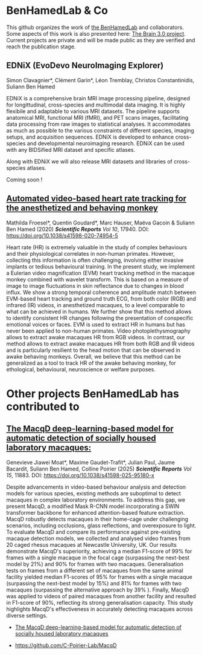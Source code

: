 # BenHamedLab & Co

This github organizes the work of [the BenHamedLab](http://www.BenHamedLab.org) and collaborators. Some aspects of this work is also presented here: [The Brain 3.0 project](https://sites.google.com/view/thebrain30project/accueil/). Current projects are private and will be made public as they are verified and reach the publication stage. 

## **EDNiX (EvoDevo NeuroImaging Explorer)**

Simon Clavagnier*, Clément Garin*, Léon Tremblay, Christos Constantinidis, Suliann Ben Hamed

EDNiX is a comprehensive brain MRI image processing pipeline, designed for longittudinal, cross-species and multimodal data imaging. It is highly flexibile and adaptable to various MRI datasets. The pipeline supports anatomical MRI, functional MRI (fMRI), and PET scans images, facilitating data processing from raw images to statistical analyses. It accommodates as much as possible to the various constraints of different species, imaging setups, and acquisition sequences. EDNiX is developed to enhance cross-species and developmental neuroimaging research. EDNiX can be used with any BIDSified MRI dataset and specific atlases.

Along with EDNiX we will also release MRI datasets and libraries of cross-species atlases. 

Coming soon !

## **[Automated video-based heart rate tracking for the anesthetized and behaving monkey](https://www.nature.com/articles/s41598-020-74954-5)**

Mathilda Froesel*, Quentin Goudard*, Marc Hauser, Maëva Gacoin & Suliann Ben Hamed (2020) **_Scientific Reports_** _Vol 10_, 17940. DOI: https://doi.org/10.1038/s41598-020-74954-5

Heart rate (HR) is extremely valuable in the study of complex behaviours and their physiological correlates in non-human primates. However, collecting this information is often challenging, involving either invasive implants or tedious behavioural training. In the present study, we implement a Eulerian video magnification (EVM) heart tracking method in the macaque monkey combined with wavelet transform. This is based on a measure of image to image fluctuations in skin reflectance due to changes in blood influx. We show a strong temporal coherence and amplitude match between EVM-based heart tracking and ground truth ECG, from both color (RGB) and infrared (IR) videos, in anesthetized macaques, to a level comparable to what can be achieved in humans. We further show that this method allows to identify consistent HR changes following the presentation of conspecific emotional voices or faces. EVM is used to extract HR in humans but has never been applied to non-human primates. Video photoplethysmography allows to extract awake macaques HR from RGB videos. In contrast, our method allows to extract awake macaques HR from both RGB and IR videos and is particularly resilient to the head motion that can be observed in awake behaving monkeys. Overall, we believe that this method can be generalized as a tool to track HR of the awake behaving monkey, for ethological, behavioural, neuroscience or welfare purposes.


# Other projects BenHamedLab has contributed to

## **[The MacqD deep-learning-based model for automatic detection of socially housed laboratory macaques:](https://www.nature.com/articles/s41598-025-95180-x)**

Genevieve Jiawei Moat*, Maxime Gaudet-Trafit*, Julian Paul, Jaume Bacardit, Suliann Ben Hamed, Colline Poirier (2025) **_Scientific Reports_** _Vol 15_, 11883. DOI: https://doi.org/10.1038/s41598-025-95180-x

Despite advancements in video-based behaviour analysis and detection models for various species, existing methods are suboptimal to detect macaques in complex laboratory environments. To address this gap, we present MacqD, a modified Mask R-CNN model incorporating a SWIN transformer backbone for enhanced attention-based feature extraction. MacqD robustly detects macaques in their home-cage under challenging scenarios, including occlusions, glass reflections, and overexposure to light. To evaluate MacqD and compare its performance against pre-existing macaque detection models, we collected and analysed video frames from 20 caged rhesus macaques at Newcastle University, UK. Our results demonstrate MacqD's superiority, achieving a median F1-score of 99% for frames with a single macaque in the focal cage (surpassing the next-best model by 21%) and 90% for frames with two macaques. Generalisation tests on frames from a different set of macaques from the same animal facility yielded median F1-scores of 95% for frames with a single macaque (surpassing the next-best model by 15%) and 81% for frames with two macaques (surpassing the alternative approach by 39% ). Finally, MacqD was applied to videos of paired macaques from another facility and resulted in F1-score of 90%, reflecting its strong generalisation capacity. This study highlights MacqD's effectiveness in accurately detecting macaques across diverse settings.

* [The MacqD deep-learning-based model for automatic detection of socially housed laboratory macaques](https://www.nature.com/articles/s41598-025-95180-x)

* https://github.com/C-Poirier-Lab/MacqD



